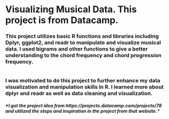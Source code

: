 # <h1> Visualizing Musical Data. This project is from Datacamp.

<h3> This project utilizes basic R  functions and libraries including Dplyr, ggplot2, and readr to manipulate and visualize musical data. I used bigrams and other functions to give a better understanding to the chord frequency and chord progression frequency.
 
# <h3> I was motivated to do this project to further enhance my data visualization and manipulation skills in R. I learned more about dplyr and readr as well as data cleaning and visualization.

<h5> *I got the project idea from https://projects.datacamp.com/projects/78 and utilized the steps and inspiration in the project from that website.*

